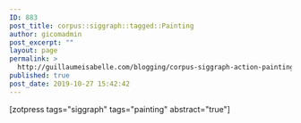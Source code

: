 ```yaml
---
ID: 883
post_title: corpus::siggraph::tagged::Painting
author: gicomadmin
post_excerpt: ""
layout: page
permalink: >
  http://guillaumeisabelle.com/blogging/corpus-siggraph-action-painting/
published: true
post_date: 2019-10-27 15:42:42
---
```

<!-- wp:shortcode --> [zotpress tags="siggraph" tags="painting" abstract="true"] 

<!-- /wp:shortcode -->